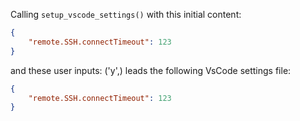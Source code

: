 Calling `setup_vscode_settings()` with this initial content:

```json
{
    "remote.SSH.connectTimeout": 123
}
```

and these user inputs: ('y',)
leads the following VsCode settings file:

```json
{
    "remote.SSH.connectTimeout": 123
}
```